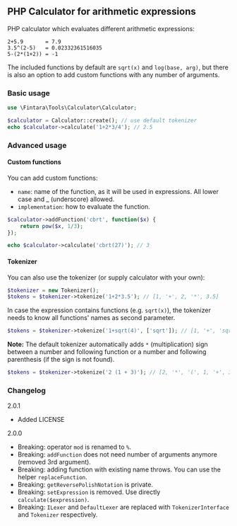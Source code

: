 ## PHP Calculator for arithmetic expressions

PHP calculator which evaluates different arithmetic expressions:
```
2+5.9       = 7.9
3.5^(2-5)   = 0.02332361516035
5-(2*(1+2)) = -1
```

The included functions by default are `sqrt(x)` and `log(base, arg)`, but
there is also an option to add custom functions with any number of arguments.

### Basic usage
```php
use \Fintara\Tools\Calculator\Calculator;

$calculator = Calculator::create(); // use default tokenizer
echo $calculator->calculate('1+2*3/4'); // 2.5
```

### Advanced usage

#### Custom functions
You can add custom functions:
* `name`: name of the function, as it will be used in expressions.
All lower case and _ (underscore) allowed.
* `implementation`: how to evaluate the function.
```php
$calculator->addFunction('cbrt', function($x) {
    return pow($x, 1/3);
});

echo $calculator->calculate('cbrt(27)'); // 3
```

#### Tokenizer
You can also use the tokenizer (or supply calculator with your own):
```php
$tokenizer = new Tokenizer();
$tokens = $tokenizer->tokenize('1+2*3.5'); // [1, '+', 2, '*', 3.5]
```

In case the expression contains functions (e.g. `sqrt(x)`),
the tokenizer needs to know all functions' names as second parameter.
```php
$tokens = $tokenizer->tokenize('1+sqrt(4)', ['sqrt']); // [1, '+', 'sqrt', '(', 4, ')']
```

__Note:__ The default tokenizer automatically adds `*` (multiplication)
sign between a number and following function or a number and following
parenthesis (if the sign is not found).
```php
$tokens = $tokenizer->tokenize('2 (1 + 3)'); // [2, '*', '(', 1, '+', 3, ')']
```

### Changelog
2.0.1
* Added LICENSE

2.0.0
* Breaking: operator `mod` is renamed to `%`.
* Breaking: `addFunction` does not need number of arguments anymore
(removed 3rd argument).
* Breaking: adding function with existing name throws.
You can use the helper `replaceFunction`.
* Breaking: `getReversePolishNotation` is private.
* Breaking: `setExpression` is removed. Use directly `calculate($expression)`.
* Breaking: `ILexer` and `DefaultLexer` are replaced with
`TokenizerInterface` and `Tokenizer` respectively.
